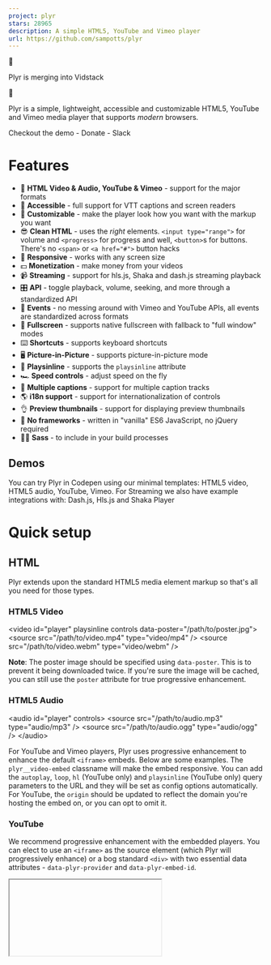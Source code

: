 ```yaml
---
project: plyr
stars: 28965
description: A simple HTML5, YouTube and Vimeo player
url: https://github.com/sampotts/plyr
---
```


🎉

Plyr is merging into Vidstack

🎉

Plyr is a simple, lightweight, accessible and customizable HTML5, YouTube and Vimeo media player that supports _modern_ browsers.

Checkout the demo - Donate - Slack

Features
========

-   📼 **HTML Video & Audio, YouTube & Vimeo** - support for the major formats
-   💪 **Accessible** - full support for VTT captions and screen readers
-   🔧 **Customizable** - make the player look how you want with the markup you want
-   😎 **Clean HTML** - uses the _right_ elements. `<input type="range">` for volume and `<progress>` for progress and well, `<button>`s for buttons. There's no `<span>` or `<a href="#">` button hacks
-   📱 **Responsive** - works with any screen size
-   💵 **Monetization** - make money from your videos
-   📹 **Streaming** - support for hls.js, Shaka and dash.js streaming playback
-   🎛 **API** - toggle playback, volume, seeking, and more through a standardized API
-   🎤 **Events** - no messing around with Vimeo and YouTube APIs, all events are standardized across formats
-   🔎 **Fullscreen** - supports native fullscreen with fallback to "full window" modes
-   ⌨️ **Shortcuts** - supports keyboard shortcuts
-   🖥 **Picture-in-Picture** - supports picture-in-picture mode
-   📱 **Playsinline** - supports the `playsinline` attribute
-   🏎 **Speed controls** - adjust speed on the fly
-   📖 **Multiple captions** - support for multiple caption tracks
-   🌎 **i18n support** - support for internationalization of controls
-   👌 **Preview thumbnails** - support for displaying preview thumbnails
-   🤟 **No frameworks** - written in "vanilla" ES6 JavaScript, no jQuery required
-   💁‍♀️ **Sass** - to include in your build processes

Demos
-----

You can try Plyr in Codepen using our minimal templates: HTML5 video, HTML5 audio, YouTube, Vimeo. For Streaming we also have example integrations with: Dash.js, Hls.js and Shaka Player

Quick setup
===========

HTML
----

Plyr extends upon the standard HTML5 media element markup so that's all you need for those types.

### HTML5 Video

<video id\="player" playsinline controls data-poster\="/path/to/poster.jpg"\>
  <source src\="/path/to/video.mp4" type\="video/mp4" />
  <source src\="/path/to/video.webm" type\="video/webm" />

  <!-- Captions are optional -->
  <track kind\="captions" label\="English captions" src\="/path/to/captions.vtt" srclang\="en" default />
</video\>

**Note**: The poster image should be specified using `data-poster`. This is to prevent it being downloaded twice. If you're sure the image will be cached, you can still use the `poster` attribute for true progressive enhancement.

### HTML5 Audio

<audio id\="player" controls\>
  <source src\="/path/to/audio.mp3" type\="audio/mp3" />
  <source src\="/path/to/audio.ogg" type\="audio/ogg" />
</audio\>

For YouTube and Vimeo players, Plyr uses progressive enhancement to enhance the default `<iframe>` embeds. Below are some examples. The `plyr__video-embed` classname will make the embed responsive. You can add the `autoplay`, `loop`, `hl` (YouTube only) and `playsinline` (YouTube only) query parameters to the URL and they will be set as config options automatically. For YouTube, the `origin` should be updated to reflect the domain you're hosting the embed on, or you can opt to omit it.

### YouTube

We recommend progressive enhancement with the embedded players. You can elect to use an `<iframe>` as the source element (which Plyr will progressively enhance) or a bog standard `<div>` with two essential data attributes - `data-plyr-provider` and `data-plyr-embed-id`.

<div class\="plyr\_\_video-embed" id\="player"\>
  <iframe
    src\="https://www.youtube.com/embed/bTqVqk7FSmY?origin=https://plyr.io&amp;iv\_load\_policy=3&amp;modestbranding=1&amp;playsinline=1&amp;showinfo=0&amp;rel=0&amp;enablejsapi=1"
    allowfullscreen
    allowtransparency
    allow\="autoplay"
  \></iframe\>
</div\>

_Note_: The `plyr__video-embed` classname will make the player a responsive 16:9 (most common) iframe embed. When plyr itself kicks in, your custom `ratio` config option will be used.

Or the `<div>` non progressively enhanced method:

<div id\="player" data-plyr-provider\="youtube" data-plyr-embed-id\="bTqVqk7FSmY"\></div\>

_Note_: The `data-plyr-embed-id` can either be the video ID or URL for the media.

### Vimeo

Much the same as YouTube above.

<div class\="plyr\_\_video-embed" id\="player"\>
  <iframe
    src\="https://player.vimeo.com/video/76979871?loop=false&amp;byline=false&amp;portrait=false&amp;title=false&amp;speed=true&amp;transparent=0&amp;gesture=media"
    allowfullscreen
    allowtransparency
    allow\="autoplay"
  \></iframe\>
</div\>

Or the `<div>` non progressively enhanced method:

<div id\="player" data-plyr-provider\="vimeo" data-plyr-embed-id\="76979871"\></div\>

JavaScript
----------

You can use Plyr as an ES6 module as follows:

import Plyr from 'plyr';

const player \= new Plyr('#player');

Alternatively you can include the `plyr.js` script before the closing `</body>` tag and then in your JS create a new instance of Plyr as below.

<script src\="path/to/plyr.js"\></script\>
<script\>
  const player \= new Plyr('#player');
</script\>

See initialising for more information on advanced setups.

You can use our CDN (provided by Cloudflare) for the JavaScript. There's 2 versions; one with and one without polyfills. My recommendation would be to manage polyfills separately as part of your application but to make life easier you can use the polyfilled build.

<script src\="https://cdn.plyr.io/3.7.8/plyr.js"\></script\>

...or...

<script src\="https://cdn.plyr.io/3.7.8/plyr.polyfilled.js"\></script\>

CSS
---

Include the `plyr.css` stylesheet into your `<head>`.

<link rel\="stylesheet" href\="path/to/plyr.css" />

If you want to use our CDN (provided by Cloudflare) for the default CSS, you can use the following:

<link rel\="stylesheet" href\="https://cdn.plyr.io/3.7.8/plyr.css" />

SVG Sprite
----------

The SVG sprite is loaded automatically from our CDN (provided by Cloudflare). To change this, see the options below. For reference, the CDN hosted SVG sprite can be found at `https://cdn.plyr.io/3.7.8/plyr.svg`.

### Self hosting

If you don't want to create a build system to include Plyr as an npm module, you can use the pre-built files. You have a few options:

-   Download the files from the CDN links above, they're already minified.
-   Download the files from unpkg or similar services.
-   Build the project yourself using `npm i && npm run build`, which installs the dependencies and spits out a build to `dist`.

Ads
===

Plyr has partnered up with vi.ai to offer monetization options for your videos. Getting setup is easy:

-   Sign up for a vi.ai account
-   Grab your publisher ID from the code snippet
-   Enable ads in the config options and enter your publisher ID

Any questions regarding the ads can be sent straight to vi.ai and any issues with rendering raised through GitHub issues.

If you do not wish to use Vi, you can set your own `ads.tagUrl` option.

Advanced
========

Customizing the CSS
-------------------

If you want to change any design tokens used for the rendering of the player, you can do so using CSS Custom Properties.

Here's a list of the properties and what they are used for:

Name

Description

Default / Fallback

`--plyr-color-main`

The primary UI color.

`#00b3ff`

`--plyr-video-background`

The background color of video and poster wrappers for using alpha channel videos and poster images.

`rgba(0, 0, 0, 1)`

`--plyr-focus-visible-color`

The color used for the focus styles when an element is `:focus-visible` (keyboard focused).

`--plyr-color-main`

`--plyr-badge-background`

The background color for badges in the menu.

`#4a5464`

`--plyr-badge-text-color`

The text color for badges.

`#ffffff`

`--plyr-badge-border-radius`

The border radius used for badges.

`2px`

`--plyr-captions-background`

The color for the background of captions.

`rgba(0, 0, 0, 0.8)`

`--plyr-captions-text-color`

The color used for the captions text.

`#ffffff`

`--plyr-control-icon-size`

The size of the icons used in the controls.

`18px`

`--plyr-control-spacing`

The space between controls (sometimes used in a multiple - e.g. `10px / 2 = 5px`).

`10px`

`--plyr-control-padding`

The padding inside controls.

`--plyr-control-spacing * 0.7` (`7px`)

`--plyr-control-radius`

The border radius used on controls.

`3px`

`--plyr-control-toggle-checked-background`

The background color used for checked menu items.

`--plyr-color-main`

`--plyr-video-controls-background`

The background for the video controls.

`linear-gradient(rgba(0, 0, 0, 0), rgba(0, 0, 0, 0.75))`

`--plyr-video-control-color`

The text/icon color for video controls.

`#ffffff`

`--plyr-video-control-color-hover`

The text/icon color used when video controls are `:hover`, `:focus` and `:focus-visible` (equivalent).

`#ffffff`

`--plyr-video-control-background-hover`

The background color used when video controls are `:hover`, `:focus` and `:focus-visible` (equivalent).

`--plyr-color-main`

`--plyr-audio-controls-background`

The background for the audio controls.

`#ffffff`

`--plyr-audio-control-color`

The text/icon color for audio controls.

`#4a5464`

`--plyr-audio-control-color-hover`

The text/icon color used when audio controls are `:hover`, `:focus` and `:focus-visible` (equivalent).

`#ffffff`

`--plyr-audio-control-background-hover`

The background color used when video controls are `:hover`, `:focus` and `:focus-visible` (equivalent).

`--plyr-color-main`

`--plyr-menu-background`

The background color for menus.

`rgba(255, 255, 255, 0.9)`

`--plyr-menu-color`

The text/icon color for menu items.

`#4a5464`

`--plyr-menu-shadow`

The shadow used on menus.

`0 1px 2px rgba(0, 0, 0, 0.15)`

`--plyr-menu-radius`

The border radius on the menu.

`4px`

`--plyr-menu-arrow-size`

The size of the arrow on the bottom of the menu.

`6px`

`--plyr-menu-item-arrow-color`

The color of the arrows in the menu.

`#728197`

`--plyr-menu-item-arrow-size`

The size of the arrows in the menu.

`4px`

`--plyr-menu-border-color`

The border color for the bottom of the back button in the top of the sub menu pages.

`#dcdfe5`

`--plyr-menu-border-shadow-color`

The shadow below the border of the back button in the top of the sub menu pages.

`#ffffff`

`--plyr-progress-loading-size`

The size of the stripes in the loading state in the scrubber.

`25px`

`--plyr-progress-loading-background`

The background color on the loading state in the scrubber.

`rgba(35, 40, 47, 0.6)`

`--plyr-video-progress-buffered-background`

The fill color for the buffer indication in the scrubber for video.

`rgba(255, 255, 255, 0.25)`

`--plyr-audio-progress-buffered-background`

The fill color for the buffer indication in the scrubber for audio.

`rgba(193, 200, 209, 0.6)`

`--plyr-range-thumb-height`

The height of the scrubber handle/thumb.

`13px`

`--plyr-range-thumb-background`

The background of the scrubber handle/thumb.

`#ffffff`

`--plyr-range-thumb-shadow`

The shadow of the scrubber handle/thumb.

`0 1px 1px rgba(215, 26, 18, 0.15), 0 0 0 1px rgba(215, 26, 18, 0.2)`

`--plyr-range-thumb-active-shadow-width`

The width of the shadow when the scrubber handle/thumb is `:active` (pressed).

`3px`

`--plyr-range-track-height`

The height of the scrubber/progress track.

`5px`

`--plyr-range-fill-background`

The fill color of the scrubber/progress.

`--plyr-color-main`

`--plyr-video-range-track-background`

The background of the scrubber/progress.

`--plyr-video-progress-buffered-background`

`--plyr-video-range-thumb-active-shadow-color`

The color of the shadow when the video scrubber handle/thumb is `:active` (pressed).

`rgba(255, 255, 255, 0.5)`

`--plyr-audio-range-track-background`

The background of the scrubber/progress.

`--plyr-video-progress-buffered-background`

`--plyr-audio-range-thumb-active-shadow-color`

The color of the shadow when the audio scrubber handle/thumb is `:active` (pressed).

`rgba(215, 26, 18, 0.1)`

`--plyr-tooltip-background`

The background color for tooltips.

`rgba(255, 255, 255, 0.9)`

`--plyr-tooltip-color`

The text color for tooltips.

`#4a5464`

`--plyr-tooltip-padding`

The padding for tooltips.

`calc(var(--plyr-control-spacing) / 2))`

`--plyr-tooltip-arrow-size`

The size of the arrow under tooltips.

`4px`

`--plyr-tooltip-radius`

The border radius on tooltips.

`3px`

`--plyr-tooltip-shadow`

The shadow on tooltips.

`0 1px 2px rgba(0, 0, 0, 0.15)`

`--plyr-font-family`

The font family used in the player.

`--plyr-font-size-base`

The base font size. Mainly used for captions.

`15px`

`--plyr-font-size-small`

The smaller font size. Mainly used for captions.

`13px`

`--plyr-font-size-large`

The larger font size. Mainly used for captions.

`18px`

`--plyr-font-size-xlarge`

The even larger font size. Mainly used for captions.

`21px`

`--plyr-font-size-time`

The font size for the time.

`--plyr-font-size-small`

`--plyr-font-size-menu`

The font size used in the menu.

`--plyr-font-size-small`

`--plyr-font-size-badge`

The font size used for badges.

`9px`

`--plyr-font-weight-regular`

The regular font weight.

`400`

`--plyr-font-weight-bold`

The bold font weight.

`600`

`--plyr-line-height`

The line height used within the player.

`1.7`

`--plyr-font-smoothing`

Whether to enable font antialiasing within the player.

`false`

You can set them in your CSS for all players:

:root {
  \--plyr-color-main: #1ac266;
}

...or for a specific class name:

.player {
  \--plyr-color-main: #1ac266;
}

...or in your HTML:

<video class\="player" style\="\--plyr-color-main: #1ac266;"\>...</video\>

### Sass

You can use `plyr.scss` file included in `/src/sass` as part of your build and change variables to suit your design. The Sass requires you to use autoprefixer (you should be already!) as all declarations use the W3C definitions.

The HTML markup uses the BEM methodology with `plyr` as the block, e.g. `.plyr__controls`. You can change the class hooks in the options to match any custom CSS you write. Check out the JavaScript source for more on this.

SVG
---

The icons used in the Plyr controls are loaded in an SVG sprite. The sprite is automatically loaded from our CDN by default. If you already have an icon build system in place, you can include the source plyr icons (see `/src/sprite` for source icons).

### Using the `iconUrl` option

You can however specify your own `iconUrl` option and Plyr will determine if the url is absolute and requires loading by AJAX/CORS due to current browser limitations or if it's a relative path, just use the path directly.

If you're using the `<base>` tag on your site, you may need to use something like this: svgfixer.js

More info on SVG sprites here: http://css-tricks.com/svg-sprites-use-better-icon-fonts/ and the AJAX technique here: http://css-tricks.com/ajaxing-svg-sprite/

Cross Origin (CORS)
-------------------

You'll notice the `crossorigin` attribute on the example `<video>` elements. This is because the TextTrack captions are loaded from another domain. If your TextTrack captions are also hosted on another domain, you will need to add this attribute and make sure your host has the correct headers setup. For more info on CORS checkout the MDN docs: https://developer.mozilla.org/en-US/docs/Web/HTTP/Access\_control\_CORS

Captions
--------

WebVTT captions are supported. To add a caption track, check the HTML example above and look for the `<track>` element. Be sure to validate your caption files.

JavaScript
----------

### Initializing

You can specify a range of arguments for the constructor to use:

-   A CSS string selector
-   A `HTMLElement`
-   A jQuery object

_Note_: If a `NodeList`, `Array`, or jQuery object are passed, the first element will be used for setup. To setup multiple players, see multiple players below.

#### Single player

Passing a CSS string selector that's compatible with `querySelector`:

const player \= new Plyr('#player');

Passing a HTMLElement:

const player \= new Plyr(document.getElementById('player'));

const player \= new Plyr(document.querySelector('.js-player'));

The HTMLElement or string selector can be the target `<video>`, `<audio>`, or `<div>` wrapper for embeds.

#### Multiple players

You have two choices here. You can either use a simple array loop to map the constructor:

const players \= Array.from(document.querySelectorAll('.js-player')).map((p) \=> new Plyr(p));

...or use a static method where you can pass a CSS string selector, a NodeList, an Array of HTMLElement, or a JQuery object:

const players \= Plyr.setup('.js-player');

Both options will also return an array of instances in the order of they were in the DOM for the string selector or the source NodeList or Array.

#### Options

The second argument for the constructor is the options object:

const player \= new Plyr('#player', {
  title: 'Example Title',
});

Options can be passed as an object to the constructor as above or as JSON in `data-plyr-config` attribute on each of your target elements:

<video src\="/path/to/video.mp4" id\="player" controls data-plyr-config\='{ "title": "Example Title" }'\></video\>

Note the single quotes encapsulating the JSON and double quotes on the object keys. Only string values need double quotes.

Option

Type

Default

Description

`enabled`

Boolean

`true`

Completely disable Plyr. This would allow you to do a User Agent check or similar to programmatically enable or disable Plyr for a certain UA. Example below.

`debug`

Boolean

`false`

Display debugging information in the console

`controls`

Array, Function or Element

`['play-large', 'play', 'progress', 'current-time', 'mute', 'volume', 'captions', 'settings', 'pip', 'airplay', 'fullscreen']`

If a function is passed, it is assumed your method will return either an element or HTML string for the controls. Three arguments will be passed to your function; `id` (the unique id for the player), `seektime` (the seektime step in seconds), and `title` (the media title). See CONTROLS.md for more info on how the html needs to be structured.

`settings`

Array

`['captions', 'quality', 'speed', 'loop']`

If the default controls are used, you can specify which settings to show in the menu

`i18n`

Object

See defaults.js

Used for internationalization (i18n) of the text within the UI.

`loadSprite`

Boolean

`true`

Load the SVG sprite specified as the `iconUrl` option (if a URL). If `false`, it is assumed you are handling sprite loading yourself.

`iconUrl`

String

`null`

Specify a URL or path to the SVG sprite. See the SVG section for more info.

`iconPrefix`

String

`plyr`

Specify the id prefix for the icons used in the default controls (e.g. "plyr-play" would be "plyr"). This is to prevent clashes if you're using your own SVG sprite but with the default controls. Most people can ignore this option.

`blankVideo`

String

`https://cdn.plyr.io/static/blank.mp4`

Specify a URL or path to a blank video file used to properly cancel network requests.

`autoplay`²

Boolean

`false`

Autoplay the media on load. If the `autoplay` attribute is present on a `<video>` or `<audio>` element, this will be automatically set to true.

`autopause`¹

Boolean

`true`

Only allow one player playing at once.

`playsinline`³

Boolean

`true`

Allow inline playback on iOS. Note this has no effect on iPadOS.

`seekTime`

Number

`10`

The time, in seconds, to seek when a user hits fast forward or rewind.

`volume`

Number

`1`

A number, between 0 and 1, representing the initial volume of the player.

`muted`

Boolean

`false`

Whether to start playback muted. If the `muted` attribute is present on a `<video>` or `<audio>` element, this will be automatically set to true.

`clickToPlay`

Boolean

`true`

Click (or tap) of the video container will toggle play/pause.

`disableContextMenu`

Boolean

`true`

Disable right click menu on video to _help_ as very primitive obfuscation to prevent downloads of content.

`hideControls`

Boolean

`true`

Hide video controls automatically after 2s of no mouse or focus movement, on control element blur (tab out), on playback start or entering fullscreen. As soon as the mouse is moved, a control element is focused or playback is paused, the controls reappear instantly.

`resetOnEnd`

Boolean

false

Reset the playback to the start once playback is complete.

`keyboard`

Object

`{ focused: true, global: false }`

Enable keyboard shortcuts for focused players only or globally

`tooltips`

Object

`{ controls: false, seek: true }`

`controls`: Display control labels as tooltips on `:hover` & `:focus` (by default, the labels are screen reader only). `seek`: Display a seek tooltip to indicate on click where the media would seek to.

`duration`

Number

`null`

Specify a custom duration for media.

`displayDuration`

Boolean

`true`

Displays the duration of the media on the "metadataloaded" event (on startup) in the current time display. This will only work if the `preload` attribute is not set to `none` (or is not set at all) and you choose not to display the duration (see `controls` option).

`invertTime`

Boolean

`true`

Display the current time as a countdown rather than an incremental counter.

`toggleInvert`

Boolean

`true`

Allow users to click to toggle the above.

`listeners`

Object

`null`

Allows binding of event listeners to the controls before the default handlers. See the `defaults.js` for available listeners. If your handler prevents default on the event (`event.preventDefault()`), the default handler will not fire.

`captions`

Object

`{ active: false, language: 'auto', update: false }`

`active`: Toggles if captions should be active by default. `language`: Sets the default language to load (if available). 'auto' uses the browser language. `update`: Listen to changes to tracks and update menu. This is needed for some streaming libraries, but can result in non-selectable language options).

`fullscreen`

Object

`{ enabled: true, fallback: true, iosNative: false, container: null }`

`enabled`: Toggles whether fullscreen should be enabled. `fallback`: Allow fallback to a full-window solution (`true`/`false`/`'force'`). `iosNative`: whether to use native iOS fullscreen when entering fullscreen (no custom controls) - note this has no effect on iPadOS. `container`: A selector for an ancestor of the player element, allows contextual content to remain visual in fullscreen mode. Non-ancestors are ignored.

`ratio`

String

`null`

Force an aspect ratio for all videos. The format is `'w:h'` - e.g. `'16:9'` or `'4:3'`. If this is not specified then the default for HTML5 and Vimeo is to use the native resolution of the video. As dimensions are not available from YouTube via SDK, 16:9 is forced as a sensible default.

`storage`

Object

`{ enabled: true, key: 'plyr' }`

`enabled`: Allow use of local storage to store user settings. `key`: The key name to use.

`speed`

Object

`{ selected: 1, options: [0.5, 0.75, 1, 1.25, 1.5, 1.75, 2, 4] }`

`selected`: The default speed for playback. `options`: The speed options to display in the UI. YouTube and Vimeo will ignore any options outside of the 0.5-2 range, so options outside of this range will be hidden automatically.

`quality`

Object

`{ default: 576, options: [4320, 2880, 2160, 1440, 1080, 720, 576, 480, 360, 240] }`

`default` is the default quality level (if it exists in your sources). `options` are the options to display. This is used to filter the available sources.

`loop`

Object

`{ active: false }`

`active`: Whether to loop the current video. If the `loop` attribute is present on a `<video>` or `<audio>` element, this will be automatically set to true This is an object to support future functionality.

`ads`

Object

`{ enabled: false, publisherId: '', tagUrl: '' }`

`enabled`: Whether to enable advertisements. `publisherId`: Your unique vi.ai publisher ID. `tagUrl` is a URL for a custom VAST tag if you're not using Vi.

`urls`

Object

See source.

If you wish to override any API URLs then you can do so here. You can also set a custom download URL for the download button.

`vimeo`

Object

`{ byline: false, portrait: false, title: false, speed: true, transparent: false }`

See Vimeo embed options. Some are set automatically based on other config options, namely: `loop`, `autoplay`, `muted`, `gesture`, `playsinline`

`youtube`

Object

`{ noCookie: false, rel: 0, showinfo: 0, iv_load_policy: 3, modestbranding: 1 }`

See YouTube embed options. The only custom option is `noCookie` to use an alternative to YouTube that doesn't use cookies (useful for GDPR, etc). Some are set automatically based on other config options, namely: `autoplay`, `hl`, `controls`, `disablekb`, `playsinline`, `cc_load_policy`, `cc_lang_pref`, `widget_referrer`

`previewThumbnails`

Object

`{ enabled: false, src: '' }`

`enabled`: Whether to enable the preview thumbnails (they must be generated by you). `src` must be either a string or an array of strings representing URLs for the VTT files containing the image URL(s). Learn more about preview thumbnails below.

`mediaMetadata`

Object

`{ title: '', artist: '', album: '', artwork: [] }`

The MediaMetadata interface of the Media Session API allows a web page to provide rich media metadata for display in a platform UI.

`markers`

Object

`{ enabled: false, points: [] }`

`enabled`: Whether to enable markers. `points` is an array of `{ time: number; label: string; }` objects where `time` represents the marker position in seconds and `label` is the HTML string to be displayed.

1.  Vimeo only
2.  Autoplay is generally not recommended as it is seen as a negative user experience. It is also disabled in many browsers. Before raising issues, do your homework. More info can be found here:

-   https://webkit.org/blog/6784/new-video-policies-for-ios/
-   https://developers.google.com/web/updates/2017/09/autoplay-policy-changes
-   https://hacks.mozilla.org/2019/02/firefox-66-to-block-automatically-playing-audible-video-and-audio/

1.  YouTube does not support programatically toggling the native fullscreen player via it's API. This means on iOS you have two options, neither being perfect:

-   Use the fallback/faux fullscreen option which covers the whole viewport (this is the default)
-   Set `playsinline` to `false` and/or `fullscreen.iosNative` to `true` - either option hides the fullscreen toggle in the UI (because of the above API issue) and means iOS will play the video in it's native player.

API
===

There are methods, setters and getters on a Plyr object.

Object
------

The easiest way to access the Plyr object is to set the return value from your call to the constructor to a variable. For example:

const player \= new Plyr('#player', {
  /\* options \*/
});

You can also access the object through any events:

element.addEventListener('ready', (event) \=> {
  const player \= event.detail.plyr;
});

Methods
-------

Example method use:

player.play(); // Start playback
player.fullscreen.enter(); // Enter fullscreen

Method

Parameters

Description

`play()`¹

\-

Start playback.

`pause()`

\-

Pause playback.

`togglePlay(toggle)`¹

Boolean

Toggle playback, if no parameters are passed, it will toggle based on current status.

`stop()`

\-

Stop playback and reset to start.

`restart()`

\-

Restart playback.

`rewind(seekTime)`

Number

Rewind playback by the specified seek time. If no parameter is passed, the default seek time will be used.

`forward(seekTime)`

Number

Fast forward by the specified seek time. If no parameter is passed, the default seek time will be used.

`increaseVolume(step)`

Number

Increase volume by the specified step. If no parameter is passed, the default step will be used.

`decreaseVolume(step)`

Number

Increase volume by the specified step. If no parameter is passed, the default step will be used.

`toggleCaptions(toggle)`

Boolean

Toggle captions display. If no parameter is passed, it will toggle based on current status.

`fullscreen.enter()`

\-

Enter fullscreen. If fullscreen is not supported, a fallback "full window/viewport" is used instead.

`fullscreen.exit()`

\-

Exit fullscreen.

`fullscreen.toggle()`

\-

Toggle fullscreen.

`airplay()`

\-

Trigger the airplay dialog on supported devices.

`setPreviewThumbnails(source: PreviewThumbnailsOptions)`

\-

Sets the preview thumbnails for the current source.

`toggleControls(toggle)`

Boolean

Toggle the controls (video only). Takes optional truthy value to force it on/off.

`on(event, function)`

String, Function

Add an event listener for the specified event.

`once(event, function)`

String, Function

Add an event listener for the specified event once.

`off(event, function)`

String, Function

Remove an event listener for the specified event.

`supports(type)`

String

Check support for a mime type.

`destroy()`

\-

Destroy the instance and garbage collect any elements.

1.  For HTML5 players, `play()` will return a `Promise` for most browsers - e.g. Chrome, Firefox, Opera, Safari and Edge according to MDN at time of writing.

Getters and Setters
-------------------

Example setters:

player.volume \= 0.5; // Sets volume at 50%
player.currentTime \= 10; // Seeks to 10 seconds

Example getters:

player.volume; // 0.5;
player.currentTime; // 10
player.fullscreen.active; // false;

Property

Getter

Setter

Description

`isHTML5`

✓

\-

Returns a boolean indicating if the current player is HTML5.

`isEmbed`

✓

\-

Returns a boolean indicating if the current player is an embedded player.

`playing`

✓

\-

Returns a boolean indicating if the current player is playing.

`paused`

✓

\-

Returns a boolean indicating if the current player is paused.

`stopped`

✓

\-

Returns a boolean indicating if the current player is stopped.

`ended`

✓

\-

Returns a boolean indicating if the current player has finished playback.

`buffered`

✓

\-

Returns a float between 0 and 1 indicating how much of the media is buffered

`currentTime`

✓

✓

Gets or sets the currentTime for the player. The setter accepts a float in seconds.

`seeking`

✓

\-

Returns a boolean indicating if the current player is seeking.

`duration`

✓

\-

Returns the duration for the current media.

`volume`

✓

✓

Gets or sets the volume for the player. The setter accepts a float between 0 and 1.

`muted`

✓

✓

Gets or sets the muted state of the player. The setter accepts a boolean.

`hasAudio`

✓

\-

Returns a boolean indicating if the current media has an audio track.

`speed`

✓

✓

Gets or sets the speed for the player. The setter accepts a value in the options specified in your config. Generally the minimum should be 0.5.

`quality`¹

✓

✓

Gets or sets the quality for the player. The setter accepts a value from the options specified in your config.

`loop`

✓

✓

Gets or sets the current loop state of the player. The setter accepts a boolean.

`source`

✓

✓

Gets or sets the current source for the player. The setter accepts an object. See source setter below for examples.

`poster`

✓

✓

Gets or sets the current poster image for the player. The setter accepts a string; the URL for the updated poster image.

`previewThumbnails`

✓

✓

Gets or sets the current preview thumbnail source for the player. The setter accepts a string

`autoplay`

✓

✓

Gets or sets the autoplay state of the player. The setter accepts a boolean.

`currentTrack`

✓

✓

Gets or sets the caption track by index. `-1` means the track is missing or captions is not active

`language`

✓

✓

Gets or sets the preferred captions language for the player. The setter accepts an ISO two-letter language code. Support for the languages is dependent on the captions you include. If your captions don't have any language data, or if you have multiple tracks with the same language, you may want to use `currentTrack` instead.

`fullscreen.active`

✓

\-

Returns a boolean indicating if the current player is in fullscreen mode.

`fullscreen.enabled`

✓

\-

Returns a boolean indicating if the current player has fullscreen enabled.

`pip`¹

✓

✓

Gets or sets the picture-in-picture state of the player. The setter accepts a boolean. This currently only supported on Safari 10+ (on MacOS Sierra+ and iOS 10+) and Chrome 70+.

`ratio`

✓

✓

Gets or sets the video aspect ratio. The setter accepts a string in the same format as the `ratio` option.

`download`

✓

✓

Gets or sets the URL for the download button. The setter accepts a string containing a valid absolute URL.

1.  HTML5 only

### The `.source` setter

This allows changing the player source and type on the fly.

Video example:

player.source \= {
  type: 'video',
  title: 'Example title',
  sources: \[
    {
      src: '/path/to/movie.mp4',
      type: 'video/mp4',
      size: 720,
    },
    {
      src: '/path/to/movie.webm',
      type: 'video/webm',
      size: 1080,
    },
  \],
  poster: '/path/to/poster.jpg',
  previewThumbnails: {
    src: '/path/to/thumbnails.vtt',
  },
  tracks: \[
    {
      kind: 'captions',
      label: 'English',
      srclang: 'en',
      src: '/path/to/captions.en.vtt',
      default: true,
    },
    {
      kind: 'captions',
      label: 'French',
      srclang: 'fr',
      src: '/path/to/captions.fr.vtt',
    },
  \],
};

Audio example:

player.source \= {
  type: 'audio',
  title: 'Example title',
  sources: \[
    {
      src: '/path/to/audio.mp3',
      type: 'audio/mp3',
    },
    {
      src: '/path/to/audio.ogg',
      type: 'audio/ogg',
    },
  \],
};

YouTube example:

player.source \= {
  type: 'video',
  sources: \[
    {
      src: 'bTqVqk7FSmY',
      provider: 'youtube',
    },
  \],
};

Vimeo example

player.source \= {
  type: 'video',
  sources: \[
    {
      src: '76979871',
      provider: 'vimeo',
    },
  \],
};

_Note:_ `src` property for YouTube and Vimeo can either be the video ID or the whole URL.

Property

Type

Description

`type`

String

Either `video` or `audio`. _Note:_ YouTube and Vimeo are currently not supported as audio sources.

`title`

String

_Optional._ Title of the new media. Used for the `aria-label` attribute on the play button, and outer container. YouTube and Vimeo are populated automatically.

`sources`

Array

This is an array of sources. For HTML5 media, the properties of this object are mapped directly to HTML attributes so more can be added to the object if required.

`poster`¹

String

The URL for the poster image (HTML5 video only).

`tracks`¹

String

An array of track objects. Each element in the array is mapped directly to a track element and any keys mapped directly to HTML attributes so as in the example above, it will render as `<track kind="captions" label="English" srclang="en" src="https://cdn.selz.com/plyr/1.0/example_captions_en.vtt" default>` and similar for the French version. Booleans are converted to HTML5 value-less attributes.

`previewThumbnails`¹

Object

The same object like in the `previewThumbnails` constructor option. This means you can either change the thumbnails vtt via the `src` key or disable the thumbnails plugin for the next video by passing `{ enabled: false }`.

1.  HTML5 only

Events
======

You can listen for events on the target element you setup Plyr on (see example under the table). Some events only apply to HTML5 audio and video. Using your reference to the instance, you can use the `on()` API method or `addEventListener()`. Access to the API can be obtained this way through the `event.detail.plyr` property. Here's an example:

player.on('ready', (event) \=> {
  const instance \= event.detail.plyr;
});

Standard Media Events
---------------------

Event Type

Description

`progress`

Sent periodically to inform interested parties of progress downloading the media. Information about the current amount of the media that has been downloaded is available in the media element's `buffered` attribute.

`playing`

Sent when the media begins to play (either for the first time, after having been paused, or after ending and then restarting).

`play`

Sent when playback of the media starts after having been paused; that is, when playback is resumed after a prior `pause` event.

`pause`

Sent when playback is paused.

`timeupdate`

The time indicated by the element's `currentTime` attribute has changed.

`volumechange`

Sent when the audio volume changes (both when the volume is set and when the `muted` state is changed).

`seeking`

Sent when a seek operation begins.

`seeked`

Sent when a seek operation completes.

`ratechange`

Sent when the playback speed changes.

`ended`

Sent when playback completes. _Note:_ This does not fire if `autoplay` is true.

`enterfullscreen`

Sent when the player enters fullscreen mode (either the proper fullscreen or full-window fallback for older browsers).

`exitfullscreen`

Sent when the player exits fullscreen mode.

`captionsenabled`

Sent when captions are enabled.

`captionsdisabled`

Sent when captions are disabled.

`languagechange`

Sent when the caption language is changed.

`controlshidden`

Sent when the controls are hidden.

`controlsshown`

Sent when the controls are shown.

`ready`

Triggered when the instance is ready for API calls.

### HTML5 only

Event Type

Description

`loadstart`

Sent when loading of the media begins.

`loadeddata`

The first frame of the media has finished loading.

`loadedmetadata`

The media's metadata has finished loading; all attributes now contain as much useful information as they're going to.

`qualitychange`

The quality of playback has changed.

`canplay`

Sent when enough data is available that the media can be played, at least for a couple of frames. This corresponds to the `HAVE_ENOUGH_DATA` `readyState`.

`canplaythrough`

Sent when the ready state changes to `CAN_PLAY_THROUGH`, indicating that the entire media can be played without interruption, assuming the download rate remains at least at the current level. _Note:_ Manually setting the `currentTime` will eventually fire a `canplaythrough` event in firefox. Other browsers might not fire this event.

`stalled`

Sent when the user agent is trying to fetch media data, but data is unexpectedly not forthcoming.

`waiting`

Sent when the requested operation (such as playback) is delayed pending the completion of another operation (such as a seek).

`emptied`

he media has become empty; for example, this event is sent if the media has already been loaded (or partially loaded), and the `load()` method is called to reload it.

`cuechange`

Sent when a `TextTrack` has changed the currently displaying cues.

`error`

Sent when an error occurs. The element's `error` attribute contains more information.

### YouTube only

Event Type

Description

`statechange`

The state of the player has changed. The code can be accessed via `event.detail.code`. Possible values are `-1`: Unstarted, `0`: Ended, `1`: Playing, `2`: Paused, `3`: Buffering, `5`: Video cued. See the YouTube Docs for more information.

_Note:_ These events also bubble up the DOM. The event target will be the container element.

Some event details borrowed from MDN.

Embeds
======

YouTube and Vimeo are currently supported and function much like a HTML5 video. Similar events and API methods are available for all types. However if you wish to access the API's directly. You can do so via the `embed` property of your player object - e.g. `player.embed`. You can then use the relevant methods from the third party APIs. More info on the respective API's here:

-   YouTube iframe API Reference
-   Vimeo player.js Reference

_Note_: Not all API methods may work 100%. Your mileage may vary. It's better to use the Plyr API where possible.

Shortcuts
=========

By default, a player will bind the following keyboard shortcuts when it has focus. If you have the `global` option to `true` and there's only one player in the document then the shortcuts will work when any element has focus, apart from an element that requires input.

Key

Action

`0` to `9`

Seek from 0 to 90% respectively

`space`

Toggle playback

`K`

Toggle playback

←

Seek backward by the `seekTime` option

→

Seek forward by the `seekTime` option

↑

Increase volume

↓

Decrease volume

`M`

Toggle mute

`F`

Toggle fullscreen

`C`

Toggle captions

`L`

Toggle loop

Preview thumbnails
==================

It's possible to display preview thumbnails as per the demo when you hover over the scrubber or while you are scrubbing in the main video area. This can be used for all video types but is easiest with HTML5 of course. You will need to generate the sprite or images yourself. This is possible using something like AWS transcoder to generate the frames and then combine them into a sprite image. Sprites are recommended for performance reasons - they will be much faster to download and easier to compress into a small file size making them load faster.

You can see the example VTT files here and here for how the sprites are done. The coordinates are set as the `xywh` hash on the URL in the order X Offset, Y Offset, Width, Height (e.g. `240p-00001.jpg#xywh=1708,480,427,240` is offset `1708px` from the left, `480px` from the top and is `427x240px`. If you want to include images per frame, this is also possible but will be slower, resulting in a degraded experience.

Fullscreen
==========

Fullscreen in Plyr is supported by all browsers that currently support it.

Browser support
===============

Plyr supports the last 2 versions of most _modern_ browsers.

Browser

Supported

Safari

✓

Mobile Safari

✓¹

Firefox

✓

Chrome

✓

Opera

✓

Edge

✓

IE11

✓³

IE10

✓2,3

1.  Mobile Safari on the iPhone forces the native player for `<video>` unless the `playsinline` attribute is present. Volume controls are also disabled as they are handled device wide.
2.  Native player used (no support for `<progress>` or `<input type="range">`) but the API is supported. No native fullscreen support, fallback can be used (see options).
3.  Polyfills required. See below.

Polyfills
---------

Plyr uses ES6 which isn't supported in all browsers quite yet. This means some features will need to be polyfilled to be available otherwise you'll run into issues. We've elected to not burden the ~90% of users that do support these features with extra JS and instead leave polyfilling to you to work out based on your needs.

Checking for support
--------------------

You can use the static method to check for support. For example

const supported \= Plyr.supported('video', 'html5');

The arguments are:

-   Media type (`'audio' | 'video'`)
-   Provider (`'html5' | 'youtube' | 'vimeo'`)

Disable support programmatically
--------------------------------

The `enabled` option can be used to disable certain User Agents. For example, if you don't want to use Plyr for smartphones, you could use:

{
  enabled: !/Android|webOS|iPhone|iPad|iPod|BlackBerry/i.test(navigator.userAgent);
}

If a User Agent is disabled but supports `<video>` and `<audio>` natively, it will use the native player.

Plugins & Components
====================

Some awesome folks have made plugins for CMSs and Components for JavaScript frameworks:

Type

Maintainer

Link

WordPress

Brandon Lavigne (@drrobotnik)

https://wordpress.org/plugins/plyr/

Angular

Simon Bobrov (@smnbbrv)

https://github.com/smnbbrv/ngx-plyr

React

Chintan Prajapati (@chintan9)

https://github.com/chintan9/plyr-react

Vue

Gabe Dunn (@redxtech)

https://github.com/redxtech/vue-plyr

Neos

Jon Uhlmann (@jonnitto)

https://packagist.org/packages/jonnitto/plyr

Kirby

Dominik Pschenitschni (@dpschen)

https://github.com/dpschen/kirby-plyrtag

REDAXO

FriendsOfRedaxo / skerbis (@skerbis)

https://github.com/FriendsOfREDAXO/plyr

svelte-plyr

Ben Woodward / benwoodward (@benwoodward)

https://github.com/benwoodward/svelte-plyr

Issues
======

If you find anything weird with Plyr, please let us know using the GitHub issues tracker.

Author
======

Plyr is developed by @sam\_potts / sampotts.me with help from the awesome contributors

Donate
======

Plyr costs money to run, not only my time. I donate my time for free as I enjoy building Plyr but unfortunately have to pay for domains, hosting, and more. Any help with costs is appreciated...

-   Donate via Patreon
-   Donate via PayPal

Mentions
========

-   ProductHunt
-   The Changelog
-   HTML5 Weekly #177
-   Responsive Design #149
-   Web Design Weekly #174
-   Front End Focus #177
-   Hacker News
-   Web Platform Daily
-   LayerVault Designer News
-   The Treehouse Show #131
-   noupe.com

Used by
=======

-   Selz.com
-   Peugeot.fr
-   Peugeot.de
-   TomTom.com
-   DIGBMX
-   Grime Archive
-   koel - A personal music streaming server that works.
-   Oscar Radio
-   Sparkk TV
-   @halfhalftravel
-   BitChute
-   Rutheneum-Bote
-   pressakey.com | Blog-Magazin für Videospiele
-   STROLLÿN: Work with a View
-   CFDA Runway360
-   NKLAV | Filmmaker
-   GDI.JS.ORG - Google Drive Index

If you want to be added to the list, open a pull request. It'd be awesome to see how you're using Plyr 😎

Useful links and credits
========================

-   PayPal's Accessible HTML5 Video Player (which Plyr was originally ported from)
-   An awesome guide for Plyr in Japanese! by @arayutw

Thanks
======

-   Cloudflare and Fastly for providing the CDN services.
-   Sentry for error logging service on the demo website.

Contributors
------------

### Code Contributors

This project exists thanks to all the people who contribute. \[Contribute\].

### Financial Contributors

Become a financial contributor and help us sustain our community. \[Contribute\]

#### Individuals

#### Organizations

Support this project with your organization. Your logo will show up here with a link to your website. \[Contribute\]

Copyright and License
=====================

The MIT license
